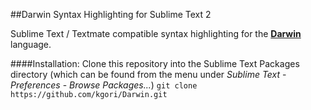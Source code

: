 ##Darwin Syntax Highlighting for Sublime Text 2

Sublime Text / Textmate compatible syntax highlighting for the [__Darwin__](http://www.cbrg.ethz.ch/darwin) language.

####Installation: 
Clone this repository into the Sublime Text Packages directory (which can be found from the menu under _Sublime Text_ - _Preferences_ - _Browse Packages..._)
``git clone https://github.com/kgori/Darwin.git``
